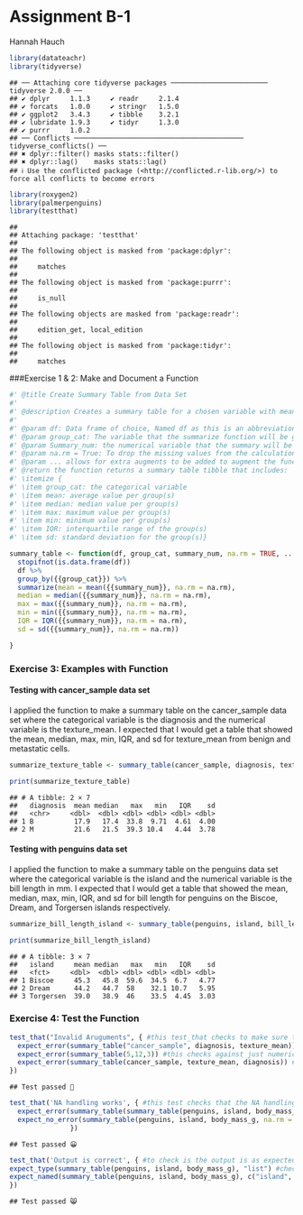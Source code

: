 Assignment B-1
================
Hannah Hauch

``` r
library(datateachr) 
library(tidyverse) 
```

    ## ── Attaching core tidyverse packages ──────────────────────── tidyverse 2.0.0 ──
    ## ✔ dplyr     1.1.3     ✔ readr     2.1.4
    ## ✔ forcats   1.0.0     ✔ stringr   1.5.0
    ## ✔ ggplot2   3.4.3     ✔ tibble    3.2.1
    ## ✔ lubridate 1.9.3     ✔ tidyr     1.3.0
    ## ✔ purrr     1.0.2     
    ## ── Conflicts ────────────────────────────────────────── tidyverse_conflicts() ──
    ## ✖ dplyr::filter() masks stats::filter()
    ## ✖ dplyr::lag()    masks stats::lag()
    ## ℹ Use the conflicted package (<http://conflicted.r-lib.org/>) to force all conflicts to become errors

``` r
library(roxygen2)
library(palmerpenguins)
library(testthat)
```

    ## 
    ## Attaching package: 'testthat'
    ## 
    ## The following object is masked from 'package:dplyr':
    ## 
    ##     matches
    ## 
    ## The following object is masked from 'package:purrr':
    ## 
    ##     is_null
    ## 
    ## The following objects are masked from 'package:readr':
    ## 
    ##     edition_get, local_edition
    ## 
    ## The following object is masked from 'package:tidyr':
    ## 
    ##     matches

\###Exercise 1 & 2: Make and Document a Function

``` r
#' @title Create Summary Table from Data Set
#' 
#' @description Creates a summary table for a chosen variable with mean, median, max, min, interquartile range (IQR), and standard deviation grouped by another variable in the data set
#' 
#' @param df: Data frame of choice, Named df as this is an abbreviation of Data Frame
#' @param group_cat: The variable that the summarize function will be grouped by. Named group_cat as this categorical variable will be used in the group_by function. 
#' @param Summary_num: the numerical variable that the summary will be made for. Named summary_num as this is the numerical variable that will be used in the summarize function
#' @param na.rm = True: To drop the missing values from the calculation, it is not hard coded so the user can decided. 
#' @param ... allows for extra augments to be added to augment the functions inside such as mean or median. 
#' @return the function returns a summary table tibble that includes:
#' \itemize {
#' \item group_cat: the categorical variable
#' \item mean: average value per group(s)
#' \item median: median value per group(s)
#' \item max: maximum value per group(s)
#' \item min: minimum value per group(s)
#' \item IQR: interquartile range of the group(s)
#' \item sd: standard deviation for the group(s)}

summary_table <- function(df, group_cat, summary_num, na.rm = TRUE, ...) {
  stopifnot(is.data.frame(df))
  df %>%
  group_by({{group_cat}}) %>%
  summarize(mean = mean({{summary_num}}, na.rm = na.rm),
  median = median({{summary_num}}, na.rm = na.rm),
  max = max({{summary_num}}, na.rm = na.rm),
  min = min({{summary_num}}, na.rm = na.rm),
  IQR = IQR({{summary_num}}, na.rm = na.rm),
  sd = sd({{summary_num}}, na.rm = na.rm))

}
```

### Exercise 3: Examples with Function

#### Testing with cancer_sample data set

I applied the function to make a summary table on the cancer_sample data
set where the categorical variable is the diagnosis and the numerical
variable is the texture_mean. I expected that I would get a table that
showed the mean, median, max, min, IQR, and sd for texture_mean from
benign and metastatic cells.

``` r
summarize_texture_table <- summary_table(cancer_sample, diagnosis, texture_mean)

print(summarize_texture_table)
```

    ## # A tibble: 2 × 7
    ##   diagnosis  mean median   max   min   IQR    sd
    ##   <chr>     <dbl>  <dbl> <dbl> <dbl> <dbl> <dbl>
    ## 1 B          17.9   17.4  33.8  9.71  4.61  4.00
    ## 2 M          21.6   21.5  39.3 10.4   4.44  3.78

#### Testing with penguins data set

I applied the function to make a summary table on the penguins data set
where the categorical variable is the island and the numerical variable
is the bill length in mm. I expected that I would get a table that
showed the mean, median, max, min, IQR, and sd for bill length for
penguins on the Biscoe, Dream, and Torgersen islands respectively.

``` r
summarize_bill_length_island <- summary_table(penguins, island, bill_length_mm)

print(summarize_bill_length_island)
```

    ## # A tibble: 3 × 7
    ##   island     mean median   max   min   IQR    sd
    ##   <fct>     <dbl>  <dbl> <dbl> <dbl> <dbl> <dbl>
    ## 1 Biscoe     45.3   45.8  59.6  34.5  6.7   4.77
    ## 2 Dream      44.2   44.7  58    32.1 10.7   5.95
    ## 3 Torgersen  39.0   38.9  46    33.5  4.45  3.03

### Exercise 4: Test the Function

``` r
test_that("Invalid Aruguments", { #this test_that checks to make sure there are not invalid inputs
  expect_error(summary_table("cancer_sample", diagnosis, texture_mean)) #this checks if one of the inputs is a string and not a variable then gives an error 
  expect_error(summary_table(5,12,3)) #this checks against just numerical input
  expect_error(summary_table(cancer_sample, texture_mean, diagnosis)) #this checks against switching the numerical variable and the categorical variable 
})
```

    ## Test passed 🌈

``` r
test_that('NA handling works', { #this test checks that the NA handling works 
  expect_error(summary_table(summary_table(penguins, island, body_mass_g, na.rm = FALSE))) #If na.rm=FALSE we would expect an error, however it is up to the user to decided if it is TRUE or FALSE
  expect_no_error(summary_table(penguins, island, body_mass_g, na.rm = TRUE)) #no error is expected when na.rm = TRUE
               })
```

    ## Test passed 😀

``` r
test_that('Output is correct', { #to check is the output is as expected 
expect_type(summary_table(penguins, island, body_mass_g), "list") #checks that the output is a list
expect_named(summary_table(penguins, island, body_mass_g), c("island", "mean", "median", "max", "min", "IQR", "sd")) #checks that names of the columns are identical to the expected
})
```

    ## Test passed 😸
